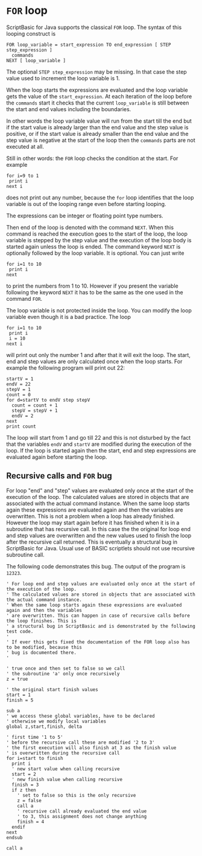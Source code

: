 # `FOR` loop

ScriptBasic for Java supports the classical `FOR` loop. The syntax of this looping construct is
 
```
FOR loop_variable = start_expression TO end_expression [ STEP step_expression ]
  commands
NEXT [ loop_variable ]  
```

The optional `STEP step_expression` may be missing. In that case the step
value used to increment  the loop variable is 1.

When the loop starts the expressions are evaluated and the loop variable gets
the value of the `start_expression`. At each iteration of the loop before
the `commands` start it checks that the current `loop_variable`
is still between the start and end values including the boundaries.

In other words the loop variable value will run from the start till the end but if the start value
is already larger than the end value and the step value is positive, or if the 
start value is already smaller than the end value and the step value is negative at the
start of the loop then the `commands` parts are not executed at all.

Still in other words: the `FOR` loop checks the condition at the start. For example

```
for i=9 to 1
 print i
next i 
```

does not print out any number, because the `for` loop identifies that the loop variable is out
of the looping range even before starting looping.

The expressions can be integer or floating point type numbers.

Then end of the loop is denoted with the command `NEXT`. When this command is reached
the execution goes to the start of the loop, the loop variable is stepped by the step value and
the execution of the loop body is started again unless the loop is ended. The command keyword
`NEXT` is optionally followed by the loop variable. It is optional. You can just write
 
```
for i=1 to 10
 print i
next
```

to print the numbers from 1 to 10. However if you present the variable following the keyword
`NEXT` it has to be the same as the one used in the command `FOR`.

The loop variable is not protected inside the loop. You can modify the loop variable
even though it is a bad practice. The loop

```
for i=1 to 10
 print i
 i = 10
next i
```
will print out only the number 1 and after that it will exit the loop. The start, end and step values are
only calculated once when the loop starts. For example the following program will print out 22:

```
startV = 1
endV = 22
stepV = 1
count = 0
for d=startV to endV step stepV
  count = count + 1
  stepV = stepV + 1
  endV = 2
next
print count
```
 
The loop will start from 1 and go till 22 and this is not disturbed by the fact that the variables `endV` and `startV`
are modified during the execution of the loop. If the loop is started again then the start, end and step expressions
are evaluated again before starting the loop.

## Recursive calls and `FOR` bug

For loop "end" and "step" values are evaluated only once at the start of the execution of the loop.
The calculated values are stored in objects that are associated with the actual command instance.
When the same loop starts again these expressions are evaluated again and then the variables
are overwritten. This is not a problem when a loop has already finished. However the loop
may start again before it has finished when it is in a subroutine that has recursive call.
In this case the
the original for loop end and step values are overwritten and the new values used to finish the loop after
the recursive call returned. This is eventually a structural bug in ScriptBasic for Java. Usual
use of BASIC scriptlets should not use recursive subroutine call.

The following code demonstrates this bug. The output of the program is `12323`.

```
' For loop end and step values are evaluated only once at the start of the execution of the loop.
' The calculated values are stored in objects that are associated with the actual command instance.
' When the same loop starts again these expressions are evaluated again and then the variables
' are overwritten. This can happen in case of recursive calls before the loop finishes. This is
' a structural bug in ScriptBasic and is demonstrated by the following test code.
'
' If ever this gets fixed the documentation of the FOR loop also has to be modified, because this
' bug is documented there.
'

' true once and then set to false so we call
' the subroutine 'a' only once recursively
z = true

' the original start finish values
start = 1
finish = 5

sub a
' we access these global variables, have to be declared
' otherwise we modify local variables
global z,start,finish, delta

' first time '1 to 5'
' before the recursive call these are modified '2 to 3'
' the first execution will also finish at 3 as the finish value
' is overwritten during the recursive call
for i=start to finish
  print i
  ' new start value when calling recursive
  start = 2
  ' new finish value when calling recursive
  finish = 3
  if z then
    ' set to false so this is the only recursive
    z = false
    call a
    ' recursive call already evaluated the end value
    ' to 3, this assignment does not change anything
    finish = 4
  endif
next
endsub

call a
```